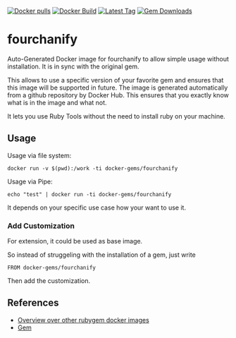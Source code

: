[![Docker pulls](https://img.shields.io/docker/pulls/rubygem/fourchanify.svg)](https://hub.docker.com/r/rubygem/fourchanify/)
[![Docker Build](https://img.shields.io/docker/automated/rubygem/fourchanify.svg)](https://hub.docker.com/r/rubygem/fourchanify/)
[![Latest Tag](https://img.shields.io/github/tag/docker-rubygem/fourchanify.svg)](https://hub.docker.com/r/rubygem/fourchanify/)
[![Gem Downloads](https://img.shields.io/gem/dt/fourchanify.svg)](https://rubygems.org/gems/fourchanify/)
# fourchanify

Auto-Generated Docker image for fourchanify to allow simple usage without installation.
It is in sync with the original gem.

This allows to use a specific version of your favorite gem and ensures that this image will be supported in future.
The image is generated automatically from a github repository by Docker Hub.
This ensures that you exactly know what is in the image and what not.

It lets you use Ruby Tools without the need to install ruby on your machine.

## Usage

Usage via file system:

`docker run -v $(pwd):/work -ti docker-gems/fourchanify`

Usage via Pipe:

`echo "test" | docker run -ti docker-gems/fourchanify`

It depends on your specific use case how your want to use it.

### Add Customization

For extension, it could be used as base image.

So instead of struggeling with the installation of a gem, just write

`FROM docker-gems/fourchanify`

Then add the customization.

## References

 - [Overview over other rubygem docker images](https://github.com/thinkbot/docker-rubygem)
 - [Gem](https://rubygems.org/gems/fourchanify/)
